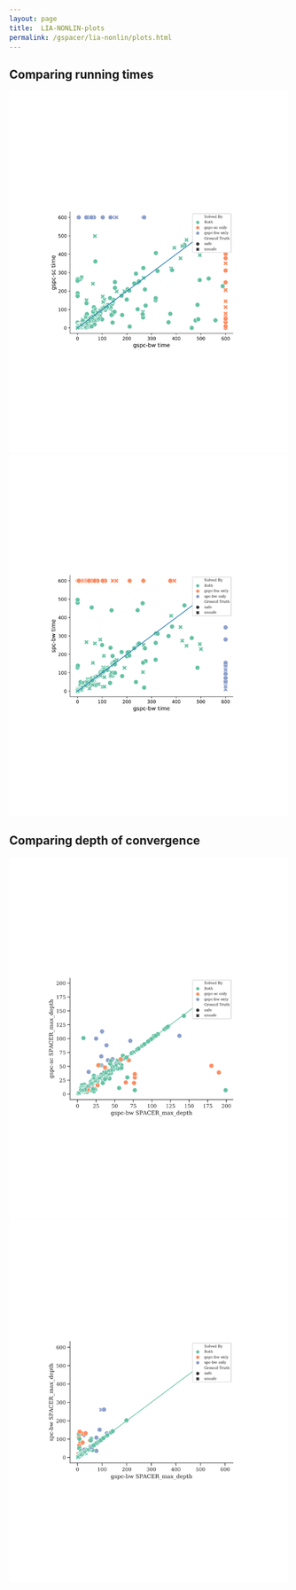 ```yaml
---
layout: page
title:  LIA-NONLIN-plots
permalink: /gspacer/lia-nonlin/plots.html
---
```


## Comparing running times
![GSpacer-bw vs GSpacer-sc](/assets/gspc/LIA-LIN/plots/gspc-bwgspc-sctime.svg) 
![GSpacer-bw vs Spacer-bw](/assets/gspc/LIA-LIN/plots/gspc-bwspc-bwtime.svg)
## Comparing depth of convergence
![GSpacer-bw vs GSpacer-sc](/assets/gspc/LIA-LIN/plots/gspc-bwgspc-scSPACER_max_depth.svg)
![GSpacer-bw vs Spacer-bw](/assets/gspc/LIA-LIN/plots/gspc-bwspc-bwSPACER_max_depth.svg)


